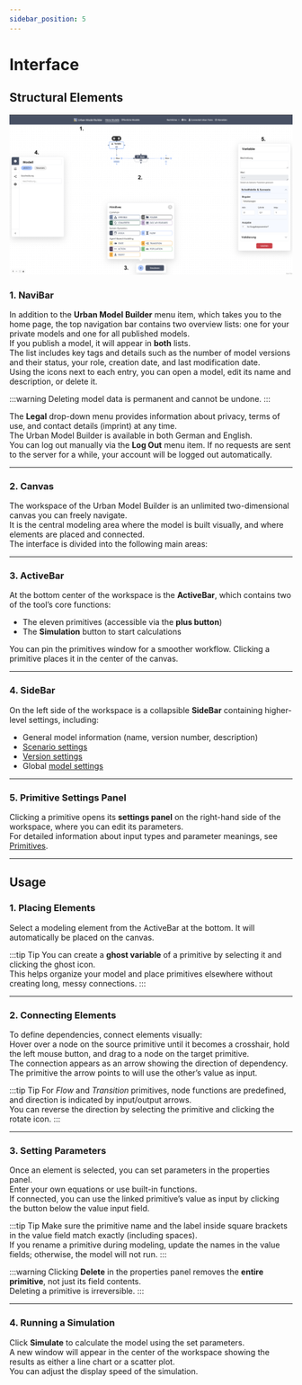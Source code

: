 ```yaml
---
sidebar_position: 5
---
```


# Interface

## Structural Elements

![Interface](./img/Interface.png)

### 1. NaviBar
In addition to the **Urban Model Builder** menu item, which takes you to the home page, the top navigation bar contains two overview lists: one for your private models and one for all published models.  
If you publish a model, it will appear in **both** lists.  
The list includes key tags and details such as the number of model versions and their status, your role, creation date, and last modification date.  
Using the icons next to each entry, you can open a model, edit its name and description, or delete it.  

:::warning
Deleting model data is permanent and cannot be undone.
:::

The **Legal** drop-down menu provides information about privacy, terms of use, and contact details (imprint) at any time.  
The Urban Model Builder is available in both German and English.  
You can log out manually via the **Log Out** menu item. If no requests are sent to the server for a while, your account will be logged out automatically.

---

### 2. Canvas
The workspace of the Urban Model Builder is an unlimited two-dimensional canvas you can freely navigate.  
It is the central modeling area where the model is built visually, and where elements are placed and connected.  
The interface is divided into the following main areas:

---

### 3. ActiveBar
At the bottom center of the workspace is the **ActiveBar**, which contains two of the tool’s core functions:  
- The eleven primitives (accessible via the **plus button**)  
- The **Simulation** button to start calculations  

You can pin the primitives window for a smoother workflow. Clicking a primitive places it in the center of the canvas.

---

### 4. SideBar
On the left side of the workspace is a collapsible **SideBar** containing higher-level settings, including:  
- General model information (name, version number, description)  
- [Scenario settings](./Einstellungen/Szenario-%20Einstellungen.md)  
- [Version settings](./Einstellungen/Versions-Einstellungen.md)  
- Global [model settings](./Einstellungen/Modell-%20Einstellungen.md)  

---

### 5. Primitive Settings Panel
Clicking a primitive opens its **settings panel** on the right-hand side of the workspace, where you can edit its parameters.  
For detailed information about input types and parameter meanings, see [Primitives](Primitives.md).

---

## Usage

### 1. Placing Elements
Select a modeling element from the ActiveBar at the bottom. It will automatically be placed on the canvas.  

:::tip Tip
You can create a **ghost variable** of a primitive by selecting it and clicking the ghost icon.  
This helps organize your model and place primitives elsewhere without creating long, messy connections.
:::

---

### 2. Connecting Elements
To define dependencies, connect elements visually:  
Hover over a node on the source primitive until it becomes a crosshair, hold the left mouse button, and drag to a node on the target primitive.  
The connection appears as an arrow showing the direction of dependency. The primitive the arrow points to will use the other’s value as input.  

:::tip Tip
For *Flow* and *Transition* primitives, node functions are predefined, and direction is indicated by input/output arrows.  
You can reverse the direction by selecting the primitive and clicking the rotate icon.
:::

---

### 3. Setting Parameters
Once an element is selected, you can set parameters in the properties panel.  
Enter your own equations or use built-in functions.  
If connected, you can use the linked primitive’s value as input by clicking the button below the value input field.

:::tip Tip
Make sure the primitive name and the label inside square brackets in the value field match exactly (including spaces).  
If you rename a primitive during modeling, update the names in the value fields; otherwise, the model will not run.
:::

:::warning
Clicking **Delete** in the properties panel removes the **entire primitive**, not just its field contents.  
Deleting a primitive is irreversible.
:::

---

### 4. Running a Simulation
Click **Simulate** to calculate the model using the set parameters.  
A new window will appear in the center of the workspace showing the results as either a line chart or a scatter plot.  
You can adjust the display speed of the simulation.
